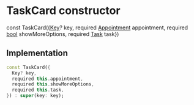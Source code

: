 


# TaskCard constructor






const
TaskCard(\{[Key](https://api.flutter.dev/flutter/foundation/Key-class.html)? key, required [Appointment](https://pub.dev/documentation/syncfusion_flutter_calendar/20.4.54/calendar/Appointment-class.html) appointment, required [bool](https://api.flutter.dev/flutter/dart-core/bool-class.html) showMoreOptions, required [Task](../../models_task_task_model/Task-class.md) task})





## Implementation

```dart
const TaskCard({
  Key? key,
  required this.appointment,
  required this.showMoreOptions,
  required this.task,
}) : super(key: key);
```







